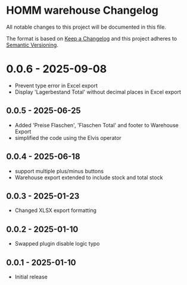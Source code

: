 # HOMM warehouse Changelog

All notable changes to this project will be documented in this file.

The format is based on [Keep a Changelog](http://keepachangelog.com/) and this project adheres
to [Semantic Versioning](http://semver.org/).

# 0.0.6 - 2025-09-08

- Prevent type error in Excel export
- Display 'Lagerbestand Total' without decimal places in Excel export

## 0.0.5 - 2025-06-25

- Added 'Preise Flaschen', 'Flaschen Total' and footer to Warehouse Export
- simplified the code using the Elvis operator

## 0.0.4 - 2025-06-18

- support multiple plus/minus buttons
- Warehouse export extended to include stock and total stock

## 0.0.3 - 2025-01-23

- Changed XLSX export formatting

## 0.0.2 - 2025-01-10

- Swapped plugin disable logic typo

## 0.0.1 - 2025-01-10

- Initial release
